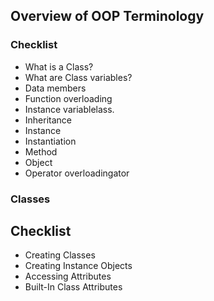 ## Overview of OOP Terminology
### Checklist
* What is a Class? 
* What are Class variables?
* Data members
* Function overloading
* Instance variablelass.
* Inheritance
* Instance
* Instantiation
* Method
* Object
* Operator overloadingator

### Classes
## Checklist
* Creating Classes
* Creating Instance Objects
* Accessing Attributes
* Built-In Class Attributes